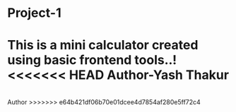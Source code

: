 # Project-1
This is a mini calculator created using basic frontend tools..!
<<<<<<< HEAD
Author-Yash Thakur
=======
<br>
Author
>>>>>>> e64b421df06b70e01dcee4d7854af280e5ff72c4
